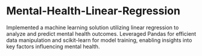 # Mental-Health-Linear-Regression
Implemented a machine learning solution utilizing linear regression to analyze and predict mental health outcomes. Leveraged Pandas for efficient data manipulation and scikit-learn for model training, enabling insights into key factors influencing mental health.
